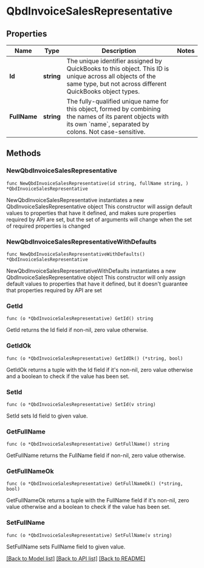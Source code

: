 # QbdInvoiceSalesRepresentative

## Properties

Name | Type | Description | Notes
------------ | ------------- | ------------- | -------------
**Id** | **string** | The unique identifier assigned by QuickBooks to this object. This ID is unique across all objects of the same type, but not across different QuickBooks object types. | 
**FullName** | **string** | The fully-qualified unique name for this object, formed by combining the names of its parent objects with its own &#x60;name&#x60;, separated by colons. Not case-sensitive. | 

## Methods

### NewQbdInvoiceSalesRepresentative

`func NewQbdInvoiceSalesRepresentative(id string, fullName string, ) *QbdInvoiceSalesRepresentative`

NewQbdInvoiceSalesRepresentative instantiates a new QbdInvoiceSalesRepresentative object
This constructor will assign default values to properties that have it defined,
and makes sure properties required by API are set, but the set of arguments
will change when the set of required properties is changed

### NewQbdInvoiceSalesRepresentativeWithDefaults

`func NewQbdInvoiceSalesRepresentativeWithDefaults() *QbdInvoiceSalesRepresentative`

NewQbdInvoiceSalesRepresentativeWithDefaults instantiates a new QbdInvoiceSalesRepresentative object
This constructor will only assign default values to properties that have it defined,
but it doesn't guarantee that properties required by API are set

### GetId

`func (o *QbdInvoiceSalesRepresentative) GetId() string`

GetId returns the Id field if non-nil, zero value otherwise.

### GetIdOk

`func (o *QbdInvoiceSalesRepresentative) GetIdOk() (*string, bool)`

GetIdOk returns a tuple with the Id field if it's non-nil, zero value otherwise
and a boolean to check if the value has been set.

### SetId

`func (o *QbdInvoiceSalesRepresentative) SetId(v string)`

SetId sets Id field to given value.


### GetFullName

`func (o *QbdInvoiceSalesRepresentative) GetFullName() string`

GetFullName returns the FullName field if non-nil, zero value otherwise.

### GetFullNameOk

`func (o *QbdInvoiceSalesRepresentative) GetFullNameOk() (*string, bool)`

GetFullNameOk returns a tuple with the FullName field if it's non-nil, zero value otherwise
and a boolean to check if the value has been set.

### SetFullName

`func (o *QbdInvoiceSalesRepresentative) SetFullName(v string)`

SetFullName sets FullName field to given value.



[[Back to Model list]](../README.md#documentation-for-models) [[Back to API list]](../README.md#documentation-for-api-endpoints) [[Back to README]](../README.md)


